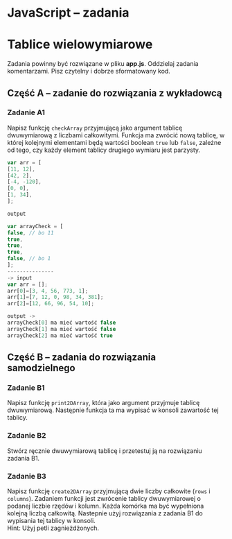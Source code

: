# JavaScript &ndash; zadania
# Tablice wielowymiarowe

Zadania powinny być rozwiązane w pliku **app.js**.
Oddzielaj zadania komentarzami. Pisz czytelny i dobrze sformatowany kod.

## Część A &ndash; zadanie do rozwiązania z wykładowcą

### Zadanie A1
Napisz funkcję ```checkArray``` przyjmującą jako argument tablicę dwuwymiarową z liczbami całkowitymi.
Funkcja ma zwrócić nową tablicę, w której kolejnymi elementami będą wartości boolean ```true``` lub ```false```, zależne od tego, czy każdy element tablicy drugiego wymiaru jest parzysty.
```JavaScript
var arr = [
[11, 12],
[42, 2],
[-4, -120],
[0, 0],
[1, 34],
];

output

var arrayCheck = [
false, // bo 11
true,
true,
true,
false, // bo 1
];
---------------
-> input
var arr = [];
arr[0]=[3, 4, 56, 773, 1];
arr[1]=[7, 12, 0, 98, 34, 381];
arr[2]=[12, 66, 96, 54, 10];

output ->
arrayCheck[0] ma mieć wartość false
arrayCheck[1] ma mieć wartość false
arrayCheck[2] ma mieć wartość true
```
## Część B &ndash; zadania do rozwiązania samodzielnego

### Zadanie B1
Napisz funkcję ```print2DArray```, która jako argument przyjmuje tablicę dwuwymiarową. Następnie funkcja ta ma wypisać w konsoli zawartość tej tablicy.

### Zadanie B2
Stwórz ręcznie dwuwymiarową tablicę i przetestuj ją na rozwiązaniu zadania B1.

### Zadanie B3
Napisz funkcję ```create2DArray``` przyjmującą dwie liczby całkowite (```rows``` i ```columns```). Zadaniem funkcji jest zwrócenie tablicy dwuwymiarowej o podanej liczbie rzędów i kolumn. Każda komórka ma być wypełniona kolejną liczbą całkowitą. Nastepnie użyj rozwiązania z zadania B1 do wypisania tej tablicy w konsoli.  
Hint: Użyj petli zagnieżdżonych.
